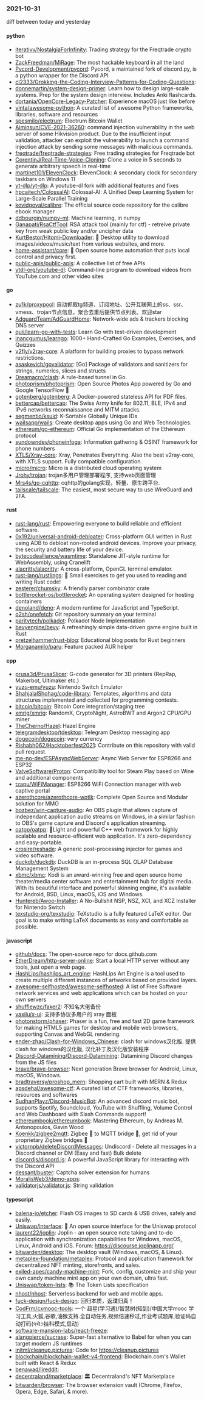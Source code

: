### 2021-10-31
diff between today and yesterday

#### python
* [iterativv/NostalgiaForInfinity](https://github.com/iterativv/NostalgiaForInfinity): Trading strategy for the Freqtrade crypto bot
* [ZackFreedman/MiRage](https://github.com/ZackFreedman/MiRage): The most hackable keyboard in all the land
* [Pycord-Development/pycord](https://github.com/Pycord-Development/pycord): Pycord, a maintained fork of discord.py, is a python wrapper for the Discord API
* [cl2333/Grokking-the-Coding-Interview-Patterns-for-Coding-Questions](https://github.com/cl2333/Grokking-the-Coding-Interview-Patterns-for-Coding-Questions): 
* [donnemartin/system-design-primer](https://github.com/donnemartin/system-design-primer): Learn how to design large-scale systems. Prep for the system design interview. Includes Anki flashcards.
* [dortania/OpenCore-Legacy-Patcher](https://github.com/dortania/OpenCore-Legacy-Patcher): Experience macOS just like before
* [vinta/awesome-python](https://github.com/vinta/awesome-python): A curated list of awesome Python frameworks, libraries, software and resources
* [spesmilo/electrum](https://github.com/spesmilo/electrum): Electrum Bitcoin Wallet
* [Aiminsun/CVE-2021-36260](https://github.com/Aiminsun/CVE-2021-36260): command injection vulnerability in the web server of some Hikvision product. Due to the insufficient input validation, attacker can exploit the vulnerability to launch a command injection attack by sending some messages with malicious commands.
* [freqtrade/freqtrade-strategies](https://github.com/freqtrade/freqtrade-strategies): Free trading strategies for Freqtrade bot
* [CorentinJ/Real-Time-Voice-Cloning](https://github.com/CorentinJ/Real-Time-Voice-Cloning): Clone a voice in 5 seconds to generate arbitrary speech in real-time
* [martinet101/ElevenClock](https://github.com/martinet101/ElevenClock): ElevenClock: A secondary clock for secondary taskbars on Windows 11
* [yt-dlp/yt-dlp](https://github.com/yt-dlp/yt-dlp): A youtube-dl fork with additional features and fixes
* [hpcaitech/ColossalAI](https://github.com/hpcaitech/ColossalAI): Colossal-AI: A Unified Deep Learning System for Large-Scale Parallel Training
* [kovidgoyal/calibre](https://github.com/kovidgoyal/calibre): The official source code repository for the calibre ebook manager
* [ddbourgin/numpy-ml](https://github.com/ddbourgin/numpy-ml): Machine learning, in numpy
* [Ganapati/RsaCtfTool](https://github.com/Ganapati/RsaCtfTool): RSA attack tool (mainly for ctf) - retreive private key from weak public key and/or uncipher data
* [KurtBestor/Hitomi-Downloader](https://github.com/KurtBestor/Hitomi-Downloader): 🍰 Desktop utility to download images/videos/music/text from various websites, and more.
* [home-assistant/core](https://github.com/home-assistant/core): 🏡 Open source home automation that puts local control and privacy first.
* [public-apis/public-apis](https://github.com/public-apis/public-apis): A collective list of free APIs
* [ytdl-org/youtube-dl](https://github.com/ytdl-org/youtube-dl): Command-line program to download videos from YouTube.com and other video sites

#### go
* [zu1k/proxypool](https://github.com/zu1k/proxypool): 自动抓取tg频道、订阅地址、公开互联网上的ss、ssr、vmess、trojan节点信息，聚合去重后提供节点列表。欢迎star
* [AdguardTeam/AdGuardHome](https://github.com/AdguardTeam/AdGuardHome): Network-wide ads & trackers blocking DNS server
* [quii/learn-go-with-tests](https://github.com/quii/learn-go-with-tests): Learn Go with test-driven development
* [inancgumus/learngo](https://github.com/inancgumus/learngo): 1000+ Hand-Crafted Go Examples, Exercises, and Quizzes
* [v2fly/v2ray-core](https://github.com/v2fly/v2ray-core): A platform for building proxies to bypass network restrictions.
* [asaskevich/govalidator](https://github.com/asaskevich/govalidator): [Go] Package of validators and sanitizers for strings, numerics, slices and structs
* [Dreamacro/clash](https://github.com/Dreamacro/clash): A rule-based tunnel in Go.
* [photoprism/photoprism](https://github.com/photoprism/photoprism): Open Source Photos App powered by Go and Google TensorFlow 🌈
* [gotenberg/gotenberg](https://github.com/gotenberg/gotenberg): A Docker-powered stateless API for PDF files.
* [bettercap/bettercap](https://github.com/bettercap/bettercap): The Swiss Army knife for 802.11, BLE, IPv4 and IPv6 networks reconnaissance and MITM attacks.
* [segmentio/ksuid](https://github.com/segmentio/ksuid): K-Sortable Globally Unique IDs
* [wailsapp/wails](https://github.com/wailsapp/wails): Create desktop apps using Go and Web Technologies.
* [ethereum/go-ethereum](https://github.com/ethereum/go-ethereum): Official Go implementation of the Ethereum protocol
* [sundowndev/phoneinfoga](https://github.com/sundowndev/phoneinfoga): Information gathering & OSINT framework for phone numbers
* [XTLS/Xray-core](https://github.com/XTLS/Xray-core): Xray, Penetrates Everything. Also the best v2ray-core, with XTLS support. Fully compatible configuration.
* [micro/micro](https://github.com/micro/micro): Micro is a distributed cloud operating system
* [Jrohy/trojan](https://github.com/Jrohy/trojan): trojan多用户管理部署程序, 支持web页面管理
* [Mrs4s/go-cqhttp](https://github.com/Mrs4s/go-cqhttp): cqhttp的golang实现，轻量、原生跨平台.
* [tailscale/tailscale](https://github.com/tailscale/tailscale): The easiest, most secure way to use WireGuard and 2FA.

#### rust
* [rust-lang/rust](https://github.com/rust-lang/rust): Empowering everyone to build reliable and efficient software.
* [0x192/universal-android-debloater](https://github.com/0x192/universal-android-debloater): Cross-platform GUI written in Rust using ADB to debloat non-rooted android devices. Improve your privacy, the security and battery life of your device.
* [bytecodealliance/wasmtime](https://github.com/bytecodealliance/wasmtime): Standalone JIT-style runtime for WebAssembly, using Cranelift
* [alacritty/alacritty](https://github.com/alacritty/alacritty): A cross-platform, OpenGL terminal emulator.
* [rust-lang/rustlings](https://github.com/rust-lang/rustlings): 🦀 Small exercises to get you used to reading and writing Rust code!
* [zesterer/chumsky](https://github.com/zesterer/chumsky): A friendly parser combinator crate
* [bottlerocket-os/bottlerocket](https://github.com/bottlerocket-os/bottlerocket): An operating system designed for hosting containers
* [denoland/deno](https://github.com/denoland/deno): A modern runtime for JavaScript and TypeScript.
* [o2sh/onefetch](https://github.com/o2sh/onefetch): Git repository summary on your terminal
* [paritytech/polkadot](https://github.com/paritytech/polkadot): Polkadot Node Implementation
* [bevyengine/bevy](https://github.com/bevyengine/bevy): A refreshingly simple data-driven game engine built in Rust
* [pretzelhammer/rust-blog](https://github.com/pretzelhammer/rust-blog): Educational blog posts for Rust beginners
* [Morganamilo/paru](https://github.com/Morganamilo/paru): Feature packed AUR helper

#### cpp
* [prusa3d/PrusaSlicer](https://github.com/prusa3d/PrusaSlicer): G-code generator for 3D printers (RepRap, Makerbot, Ultimaker etc.)
* [yuzu-emu/yuzu](https://github.com/yuzu-emu/yuzu): Nintendo Switch Emulator
* [ShahjalalShohag/code-library](https://github.com/ShahjalalShohag/code-library): Templates, algorithms and data structures implemented and collected for programming contests.
* [bitcoin/bitcoin](https://github.com/bitcoin/bitcoin): Bitcoin Core integration/staging tree
* [xmrig/xmrig](https://github.com/xmrig/xmrig): RandomX, CryptoNight, AstroBWT and Argon2 CPU/GPU miner
* [TheCherno/Hazel](https://github.com/TheCherno/Hazel): Hazel Engine
* [telegramdesktop/tdesktop](https://github.com/telegramdesktop/tdesktop): Telegram Desktop messaging app
* [dogecoin/dogecoin](https://github.com/dogecoin/dogecoin): very currency
* [Rishabh062/Hacktoberfest2021](https://github.com/Rishabh062/Hacktoberfest2021): Contribute on this repository with valid pull request.
* [me-no-dev/ESPAsyncWebServer](https://github.com/me-no-dev/ESPAsyncWebServer): Async Web Server for ESP8266 and ESP32
* [ValveSoftware/Proton](https://github.com/ValveSoftware/Proton): Compatibility tool for Steam Play based on Wine and additional components
* [tzapu/WiFiManager](https://github.com/tzapu/WiFiManager): ESP8266 WiFi Connection manager with web captive portal
* [azerothcore/azerothcore-wotlk](https://github.com/azerothcore/azerothcore-wotlk): Complete Open Source and Modular solution for MMO
* [bozbez/win-capture-audio](https://github.com/bozbez/win-capture-audio): An OBS plugin that allows capture of independant application audio streams on Windows, in a similar fashion to OBS's game capture and Discord's application streaming.
* [oatpp/oatpp](https://github.com/oatpp/oatpp): 🌱Light and powerful C++ web framework for highly scalable and resource-efficient web application. It's zero-dependency and easy-portable.
* [crosire/reshade](https://github.com/crosire/reshade): A generic post-processing injector for games and video software.
* [duckdb/duckdb](https://github.com/duckdb/duckdb): DuckDB is an in-process SQL OLAP Database Management System
* [xbmc/xbmc](https://github.com/xbmc/xbmc): Kodi is an award-winning free and open source home theater/media center software and entertainment hub for digital media. With its beautiful interface and powerful skinning engine, it's available for Android, BSD, Linux, macOS, iOS and Windows.
* [Huntereb/Awoo-Installer](https://github.com/Huntereb/Awoo-Installer): A No-Bullshit NSP, NSZ, XCI, and XCZ Installer for Nintendo Switch
* [texstudio-org/texstudio](https://github.com/texstudio-org/texstudio): TeXstudio is a fully featured LaTeX editor. Our goal is to make writing LaTeX documents as easy and comfortable as possible.

#### javascript
* [github/docs](https://github.com/github/docs): The open-source repo for docs.github.com
* [EtherDream/http-server-online](https://github.com/EtherDream/http-server-online): Start a local HTTP server without any tools, just open a web page.
* [HashLips/hashlips_art_engine](https://github.com/HashLips/hashlips_art_engine): HashLips Art Engine is a tool used to create multiple different instances of artworks based on provided layers.
* [awesome-selfhosted/awesome-selfhosted](https://github.com/awesome-selfhosted/awesome-selfhosted): A list of Free Software network services and web applications which can be hosted on your own servers
* [shufflewzc/faker2](https://github.com/shufflewzc/faker2): 不知名大佬备份
* [vaxilu/x-ui](https://github.com/vaxilu/x-ui): 支持多协议多用户的 xray 面板
* [photonstorm/phaser](https://github.com/photonstorm/phaser): Phaser is a fun, free and fast 2D game framework for making HTML5 games for desktop and mobile web browsers, supporting Canvas and WebGL rendering.
* [ender-zhao/Clash-for-Windows_Chinese](https://github.com/ender-zhao/Clash-for-Windows_Chinese): clash for windows汉化版. 提供clash for windows的汉化版, 汉化补丁及汉化版安装程序
* [Discord-Datamining/Discord-Datamining](https://github.com/Discord-Datamining/Discord-Datamining): Datamining Discord changes from the JS files
* [brave/brave-browser](https://github.com/brave/brave-browser): Next generation Brave browser for Android, Linux, macOS, Windows.
* [bradtraversy/proshop_mern](https://github.com/bradtraversy/proshop_mern): Shopping cart built with MERN & Redux
* [apsdehal/awesome-ctf](https://github.com/apsdehal/awesome-ctf): A curated list of CTF frameworks, libraries, resources and softwares
* [SudhanPlayz/Discord-MusicBot](https://github.com/SudhanPlayz/Discord-MusicBot): An advanced discord music bot, supports Spotify, Soundcloud, YouTube with Shuffling, Volume Control and Web Dashboard with Slash Commands support!
* [ethereumbook/ethereumbook](https://github.com/ethereumbook/ethereumbook): Mastering Ethereum, by Andreas M. Antonopoulos, Gavin Wood
* [Koenkk/zigbee2mqtt](https://github.com/Koenkk/zigbee2mqtt): Zigbee 🐝 to MQTT bridge 🌉, get rid of your proprietary Zigbee bridges 🔨
* [victornpb/deleteDiscordMessages](https://github.com/victornpb/deleteDiscordMessages): Undiscord - Delete all messages in a Discord channel or DM (Easy and fast) Bulk delete
* [discordjs/discord.js](https://github.com/discordjs/discord.js): A powerful JavaScript library for interacting with the Discord API
* [dessant/buster](https://github.com/dessant/buster): Captcha solver extension for humans
* [MoralisWeb3/demo-apps](https://github.com/MoralisWeb3/demo-apps): 
* [validatorjs/validator.js](https://github.com/validatorjs/validator.js): String validation

#### typescript
* [balena-io/etcher](https://github.com/balena-io/etcher): Flash OS images to SD cards & USB drives, safely and easily.
* [Uniswap/interface](https://github.com/Uniswap/interface): 🦄 An open source interface for the Uniswap protocol
* [laurent22/joplin](https://github.com/laurent22/joplin): Joplin - an open source note taking and to-do application with synchronization capabilities for Windows, macOS, Linux, Android and iOS. Forum: https://discourse.joplinapp.org/
* [bitwarden/desktop](https://github.com/bitwarden/desktop): The desktop vault (Windows, macOS, & Linux).
* [metaplex-foundation/metaplex](https://github.com/metaplex-foundation/metaplex): Protocol and application framework for decentralized NFT minting, storefronts, and sales.
* [exiled-apes/candy-machine-mint](https://github.com/exiled-apes/candy-machine-mint): Fork, config, customize and ship your own candy machine mint app on your own domain, ultra fast.
* [Uniswap/token-lists](https://github.com/Uniswap/token-lists): 📚 The Token Lists specification
* [nhost/nhost](https://github.com/nhost/nhost): Serverless backend for web and mobile apps.
* [fuck-design/fuck-design](https://github.com/fuck-design/fuck-design): 回归本质，返璞归真！
* [CodFrm/cxmooc-tools](https://github.com/CodFrm/cxmooc-tools): 一个 超星(学习通)/智慧树(知到)/中国大学mooc 学习工具,火狐,谷歌,油猴支持.全自动任务,视频倍速秒过,作业考试题库,验证码自动打码(੧ᐛ੭挂科模式,启动)
* [software-mansion-labs/react-freeze](https://github.com/software-mansion-labs/react-freeze): 
* [alangpierce/sucrase](https://github.com/alangpierce/sucrase): Super-fast alternative to Babel for when you can target modern JS runtimes
* [initml/cleanup.pictures](https://github.com/initml/cleanup.pictures): Code for https://cleanup.pictures
* [blockchain/blockchain-wallet-v4-frontend](https://github.com/blockchain/blockchain-wallet-v4-frontend): Blockchain.com's Wallet built with React & Redux
* [benawad/lireddit](https://github.com/benawad/lireddit): 
* [decentraland/marketplace](https://github.com/decentraland/marketplace): 🏛️ Decentraland's NFT Marketplace
* [bitwarden/browser](https://github.com/bitwarden/browser): The browser extension vault (Chrome, Firefox, Opera, Edge, Safari, & more).
